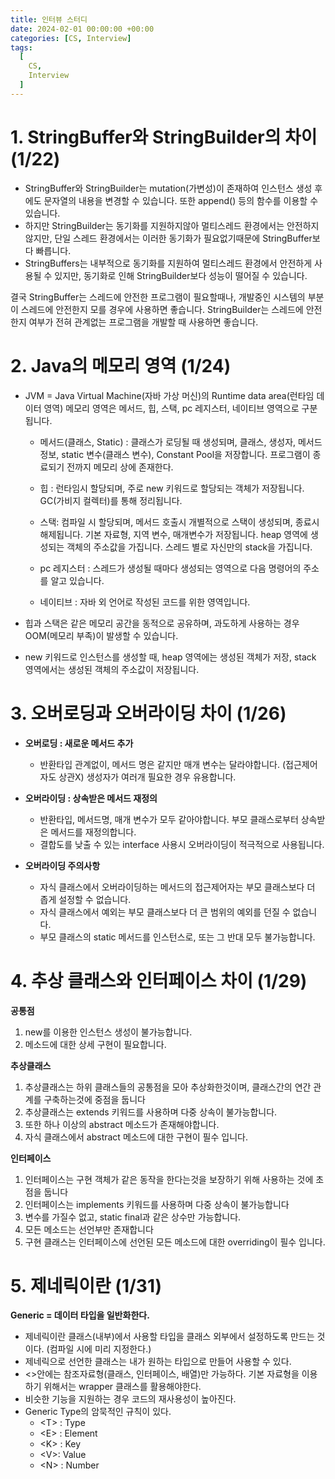 ```yaml
---
title: 인터뷰 스터디 
date: 2024-02-01 00:00:00 +00:00
categories: [CS, Interview]
tags:
  [
    CS,
    Interview
  ]
---
```


# 1. StringBuffer와 StringBuilder의 차이 (1/22)
- StringBuffer와 StringBuilder는 mutation(가변성)이 존재하여 인스턴스 생성 후에도 문자열의 내용을 변경할 수 있습니다. 또한 append() 등의 함수를 이용할 수 있습니다.
- 하지만 StringBuilder는 동기화를 지원하지않아 멀티스레드 환경에서는 안전하지 않지만, 단일 스레드 환경에서는 이러한 동기화가 필요없기때문에 StringBuffer보다 빠릅니다.
- StringBuffers는 내부적으로 동기화를 지원하여 멀티스레드 환경에서 안전하게 사용될 수 있지만, 동기화로 인해 StringBuilder보다 성능이 떨어질 수 있습니다.

결국 StringBuffer는 스레드에 안전한 프로그램이 필요할때나, 개발중인 시스템의 부분이 스레드에 안전한지 모를 경우에 사용하면 좋습니다. StringBuilder는 스레드에 안전한지 여부가 전혀 관계없는 프로그램을 개발할 때 사용하면 좋습니다.

# 2. Java의 메모리 영역 (1/24)
- JVM = Java Virtual Machine(자바 가상 머신)의 Runtime data area(런타임 데이터 영역)
메모리 영역은 메서드, 힙, 스택, pc 레지스터, 네이티브 영역으로 구분됩니다.

  - 메서드(클래스, Static) : 클래스가 로딩될 때 생성되며, 클래스, 생성자, 메서드 정보, static 변수(클래스 변수), Constant Pool을 저장합니다. 프로그램이 종료되기 전까지 메모리 상에 존재한다.

  - 힙 : 런타임시 할당되며, 주로 new 키워드로 할당되는 객체가 저장됩니다. GC(가비지 컬렉터)를 통해 정리됩니다.

  - 스택: 컴파일 시 할당되며, 메서드 호출시 개별적으로 스택이 생성되며, 종료시 해제됩니다. 기본 자료형, 지역 변수, 매개변수가  저장됩니다. heap 영역에 생성되는 객체의 주소값을 가집니다. 스레드 별로 자신만의 stack을 가집니다.

  - pc 레지스터 : 스레드가 생성될 때마다 생성되는 영역으로 다음 명령어의 주소를 알고 있습니다.

  - 네이티브 : 자바 외 언어로 작성된 코드를 위한 영역입니다.

- 힙과 스택은 같은 메모리 공간을 동적으로 공유하며, 과도하게 사용하는 경우 OOM(메모리 부족)이 발생할 수 있습니다.
- new 키워드로 인스턴스를 생성할 때, heap 영역에는 생성된 객체가 저장, stack 영역에서는 생성된 객체의 주소값이 저장됩니다.

# 3. 오버로딩과 오버라이딩 차이 (1/26)
- **오버로딩 : 새로운 메서드 추가**
  - 반환타입 관계없이, 메서드 명은 같지만 매개 변수는 달라야합니다. (접근제어자도 상관X)
생성자가 여러개 필요한 경우 유용합니다.
- **오버라이딩 : 상속받은 메서드 재정의**
  - 반환타입, 메서드명, 매개 변수가 모두 같아야합니다.
부모 클래스로부터 상속받은 메서드를 재정의합니다.
  - 결합도를 낮출 수 있는 interface 사용시 오버라이딩이 적극적으로 사용됩니다.

-  **오버라이딩 주의사항**
    - 자식 클래스에서 오버라이딩하는 메서드의 접근제어자는 부모 클래스보다 더 좁게 설정할 수 없습니다.
    - 자식 클래스에서 예외는 부모 클래스보다 더 큰 범위의 예외를 던질 수 없습니다.
    - 부모 클래스의 static 메서드를 인스턴스로, 또는 그 반대 모두 불가능합니다.

# 4. 추상 클래스와 인터페이스 차이 (1/29)
**공통점**
1) new를 이용한 인스턴스 생성이 불가능합니다.
2) 메소드에 대한 상세 구현이 필요합니다.

**추상클래스**
1) 추상클래스는 하위 클래스들의 공통점을 모아 추상화한것이며, 클래스간의 연간 관계를 구축하는것에 중점을 둡니다
2) 추상클래스는 extends 키워드를 사용하며 다중 상속이 불가능합니다.
3) 또한 하나 이상의 abstract 메소드가 존재해야합니다.
4) 자식 클래스에서 abstract 메소드에 대한 구현이 필수 입니다.

**인터페이스**
1) 인터페이스는 구현 객체가 같은 동작을 한다는것을 보장하기 위해 사용하는 것에 초점을 둡니다
2) 인터페이스는 implements 키워드를 사용하며 다중 상속이 불가능합니다
3) 변수를 가질수 없고, static final과 같은 상수만 가능합니다.
4) 모든 메소드는 선언부만 존재합니다
5) 구현 클래스는 인터페이스에 선언된 모든 메소드에 대한 overriding이 필수 입니다.

# 5. 제네릭이란 (1/31)
**Generic = 데이터 타입을 일반화한다.**

- 제네릭이란 클래스(내부)에서 사용할 타입을 클래스 외부에서 설정하도록 만드는 것이다. (컴파일 시에 미리 지정한다.)
- 제네릭으로 선언한 클래스는 내가 원하는 타입으로 만들어 사용할 수 있다.
- <>안에는 참조자료형(클래스, 인터페이스, 배열)만 가능하다.
기본 자료형을 이용하기 위해서는 wrapper 클래스를 활용해야한다.
- 비슷한 기능을 지원하는 경우 코드의 재사용성이 높아진다.
- Generic Type의 암묵적인 규칙이 있다.
  - <T\> : Type
  - <E\> : Element
  - <K\> : Key
  - <V\>: Value
  - <N\> : Number